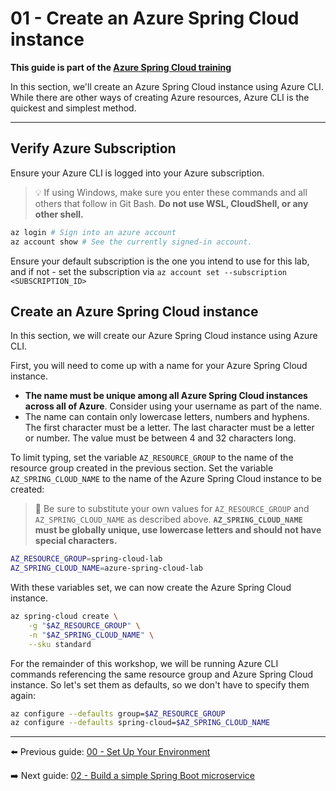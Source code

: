 # 01 - Create an Azure Spring Cloud instance

__This guide is part of the [Azure Spring Cloud training](../README.md)__

In this section, we'll create an Azure Spring Cloud instance using Azure CLI. While there are other ways of creating Azure resources, Azure CLI is the quickest and simplest method.

---

## Verify Azure Subscription

Ensure your Azure CLI is logged into your Azure subscription.

>💡 If using Windows, make sure you enter these commands and all others that follow in Git Bash. **Do not use WSL, CloudShell, or any other shell.**

```bash
az login # Sign into an azure account
az account show # See the currently signed-in account.
```

Ensure your default subscription is the one you intend to use for this lab, and if not - set the subscription via 
```az account set --subscription <SUBSCRIPTION_ID>```

## Create an Azure Spring Cloud instance

In this section, we will create our Azure Spring Cloud instance using Azure CLI.

First, you will need to come up with a name for your Azure Spring Cloud instance.

- __The name must be unique among all Azure Spring Cloud instances across all of Azure__. Consider using your username as part of the name.
- The name can contain only lowercase letters, numbers and hyphens. The first character must be a letter. The last character must be a letter or number. The value must be between 4 and 32 characters long.

To limit typing, set the variable `AZ_RESOURCE_GROUP` to the name of the resource group created in the previous section. Set the variable `AZ_SPRING_CLOUD_NAME` to the name of the Azure Spring Cloud instance to be created:

>🛑 Be sure to substitute your own values for `AZ_RESOURCE_GROUP` and `AZ_SPRING_CLOUD_NAME` as described above. __`AZ_SPRING_CLOUD_NAME` must be globally unique, use lowercase letters and should not have special characters.__

```bash
AZ_RESOURCE_GROUP=spring-cloud-lab
AZ_SPRING_CLOUD_NAME=azure-spring-cloud-lab
```

With these variables set, we can now create the Azure Spring Cloud instance.

```bash
az spring-cloud create \
    -g "$AZ_RESOURCE_GROUP" \
    -n "$AZ_SPRING_CLOUD_NAME" \
    --sku standard
```

For the remainder of this workshop, we will be running Azure CLI commands referencing the same resource group and Azure Spring Cloud instance. So let's set them as defaults, so we don't have to specify them again:

```bash
az configure --defaults group=$AZ_RESOURCE_GROUP
az configure --defaults spring-cloud=$AZ_SPRING_CLOUD_NAME
```

---

⬅️ Previous guide: [00 - Set Up Your Environment](../00-setup-your-environment/README.md)

➡️ Next guide: [02 - Build a simple Spring Boot microservice](../02-build-a-simple-spring-boot-microservice/README.md)

